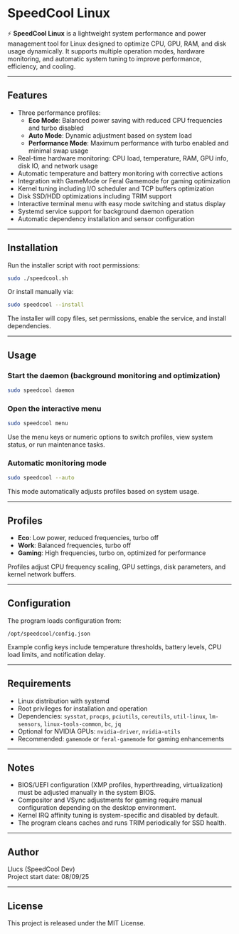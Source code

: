 # SpeedCool Linux

⚡ **SpeedCool Linux** is a lightweight system performance and power management tool for Linux designed to optimize CPU, GPU, RAM, and disk usage dynamically. It supports multiple operation modes, hardware monitoring, and automatic system tuning to improve performance, efficiency, and cooling.

***

## Features

- Three performance profiles:  
  - **Eco Mode**: Balanced power saving with reduced CPU frequencies and turbo disabled  
  - **Auto Mode**: Dynamic adjustment based on system load  
  - **Performance Mode**: Maximum performance with turbo enabled and minimal swap usage  
- Real-time hardware monitoring: CPU load, temperature, RAM, GPU info, disk IO, and network usage  
- Automatic temperature and battery monitoring with corrective actions  
- Integration with GameMode or Feral Gamemode for gaming optimization  
- Kernel tuning including I/O scheduler and TCP buffers optimization  
- Disk SSD/HDD optimizations including TRIM support  
- Interactive terminal menu with easy mode switching and status display  
- Systemd service support for background daemon operation  
- Automatic dependency installation and sensor configuration  

***

## Installation

Run the installer script with root permissions:

```bash
sudo ./speedcool.sh
```

Or install manually via:

```bash
sudo speedcool --install
```

The installer will copy files, set permissions, enable the service, and install dependencies.

***

## Usage

### Start the daemon (background monitoring and optimization)

```bash
sudo speedcool daemon
```

### Open the interactive menu

```bash
sudo speedcool menu
```

Use the menu keys or numeric options to switch profiles, view system status, or run maintenance tasks.

### Automatic monitoring mode

```bash
sudo speedcool --auto
```

This mode automatically adjusts profiles based on system usage.

***

## Profiles

- **Eco**: Low power, reduced frequencies, turbo off  
- **Work**: Balanced frequencies, turbo off  
- **Gaming**: High frequencies, turbo on, optimized for performance  

Profiles adjust CPU frequency scaling, GPU settings, disk parameters, and kernel network buffers.

***

## Configuration

The program loads configuration from:

```
/opt/speedcool/config.json
```

Example config keys include temperature thresholds, battery levels, CPU load limits, and notification delay.

***

## Requirements

- Linux distribution with systemd  
- Root privileges for installation and operation  
- Dependencies: `sysstat`, `procps`, `pciutils`, `coreutils`, `util-linux`, `lm-sensors`, `linux-tools-common`, `bc`, `jq`  
- Optional for NVIDIA GPUs: `nvidia-driver`, `nvidia-utils`  
- Recommended: `gamemode` or `feral-gamemode` for gaming enhancements  

***

## Notes

- BIOS/UEFI configuration (XMP profiles, hyperthreading, virtualization) must be adjusted manually in the system BIOS.  
- Compositor and VSync adjustments for gaming require manual configuration depending on the desktop environment.  
- Kernel IRQ affinity tuning is system-specific and disabled by default.  
- The program cleans caches and runs TRIM periodically for SSD health.  

***

## Author

Llucs (SpeedCool Dev)  
Project start date: 08/09/25

***

## License

This project is released under the MIT License.

